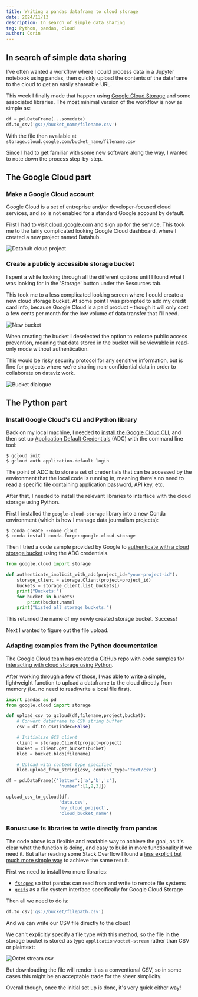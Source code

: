 ```yaml
---
title: Writing a pandas dataframe to cloud storage
date: 2024/11/13
description: In search of simple data sharing
tag: Python, pandas, cloud
author: Corin
---
```

## In search of simple data sharing 

I've often wanted a workflow where I could process data in a Jupyter notebook using pandas, then quickly upload the contents of the dataframe to the cloud to get an easily shareable URL.

This week I finally made that happen using [Google Cloud Storage](https://cloud.google.com/storage) and some associated libraries. The most minimal version of the workflow is now as simple as:

```python
df = pd.DataFrame(...somedata)
df.to_csv('gs://bucket_name/filename.csv')
```
With the file then available at `storage.cloud.google.com/bucket_name/filename.csv`

Since I had to get familiar with some new software along the way, I wanted to note down the process step-by-step.

## The Google Cloud part
### Make a Google Cloud account

Google Cloud is a set of entreprise and/or developer-focused cloud services, and so is not enabled for a standard Google account by default.

First I had to visit [cloud.google.com](https://cloud.google.com/) and sign up for the service. This took me to the fairly complicated looking Google Cloud dashboard, where I created a new project named Datahub.

![Datahub cloud project](/images/2024/Gcloud/cloud-dashboard.png)

### Create a publicly accessible storage bucket

I spent a while looking through all the different options until I found what I was looking for in the 'Storage' button under the Resources tab.

This took me to a less complicated looking screen where I could create a new cloud storage bucket. At some point I was prompted to add my credit card info, because Google Cloud is a paid product – though it will only cost a few cents per month for the low volume of data transfer that I'll need.

![New bucket](/images/2024/Gcloud/create-bucket.png)

When creating the bucket I deselected the option to enforce public access prevention, meaning that data stored in the bucket will be viewable in read-only mode without authentication. 

This would be risky security protocol for any sensitive information, but is fine for projects where we're sharing non-confidential data in order to collaborate on dataviz work.

![Bucket dialogue](/images/2024/Gcloud/create-bucket-dialogue.png)

## The Python part
### Install Google Cloud's CLI and Python library

Back on my local machine, I needed to [install the Google Cloud CLI](https://cloud.google.com/sdk/docs/install), and then set up [Application Default Credentials](https://cloud.google.com/docs/authentication/provide-credentials-adc#local-dev) (ADC) with the command line tool:

```
$ gcloud init
$ gcloud auth application-default login
```
The point of ADC is to store a set of credentials that can be accessed by the environment that the local code is running in, meaning there's no need to read a specific file containing application password, API key, etc.

After that, I needed to install the relevant libraries to interface with the cloud storage using Python.

First I installed the `google-cloud-storage` library into a new Conda environment (which is how I manage data journalism projects):
```
$ conda create --name cloud
$ conda install conda-forge::google-cloud-storage
```

Then I tried a code sample provided by Google to [authenticate with a cloud storage bucket](https://cloud.google.com/docs/authentication/client-libraries#python) using the ADC credentials.

```python
from google.cloud import storage

def authenticate_implicit_with_adc(project_id="your-project-id"):
    storage_client = storage.Client(project=project_id)
    buckets = storage_client.list_buckets()
    print("Buckets:")
    for bucket in buckets:
        print(bucket.name)
    print("Listed all storage buckets.")
```
This returned the name of my newly created storage bucket. Success! 

Next I wanted to figure out the file upload.

### Adapting examples from the Python documentation

The Google Cloud team has created a GitHub repo with code samples for [interacting with cloud storage using Python](https://github.com/googleapis/python-storage/tree/main/samples).

After working through a few of those, I was able to write a simple, lightweight function to upload a dataframe to the cloud directly from memory (i.e. no need to read/write a local file first).

```python
import pandas as pd
from google.cloud import storage

def upload_csv_to_gcloud(df,filename,project,bucket):
    # Convert dataframe to CSV string buffer
    csv = df.to_csv(index=False)

    # Initialize GCS client
    client = storage.Client(project=project)
    bucket = client.get_bucket(bucket)
    blob = bucket.blob(filename)

    # Upload with content type specified
    blob.upload_from_string(csv, content_type='text/csv')

df = pd.DataFrame({'letter':['a','b','c'],
                    'number':[1,2,3]})

upload_csv_to_gcloud(df,
                    'data.csv',
                    'my_cloud_project',
                    'cloud_bucket_name')
```

### Bonus: use fs libraries to write directly from pandas

The code above is a flexible and readable way to achieve the goal, as it's clear what the function is doing, and easy to build in more functionality if we need it. But after reading some Stack Overflow I found a [less explicit but much more simple way](https://stackoverflow.com/a/60644694/4151474) to achieve the same result.

First we need to install two more libraries:

* [`fsscpec`](https://filesystem-spec.readthedocs.io/en/latest/) so that pandas can read from and write to remote file systems
* [`gcsfs`](https://pypi.org/project/gcsfs/) as a file system interface specifically for Google Cloud Storage

Then all we need to do is:
```python
df.to_csv('gs://bucket/filepath.csv')
```
And we can write our CSV file directly to the cloud!

We can't explicitly specify a file type with this method, so the file in the storage bucket is stored as type `application/octet-stream` rather than CSV or plaintext:

![Octet stream csv](/images/2024/Gcloud/octet-stream.png)

But downloading the file will render it as a conventional CSV, so in some cases this might be an acceptable trade for the sheer simplicity.

Overall though, once the initial set up is done, it's very quick either way!